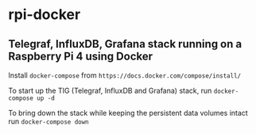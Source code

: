 # rpi-docker
Telegraf, InfluxDB, Grafana stack running on a Raspberry Pi 4 using Docker
----
Install `docker-compose` from `https://docs.docker.com/compose/install/`

To start up the TIG (Telegraf, InfluxDB and Grafana) stack, run `docker-compose up -d`

To bring down the stack while keeping the persistent data volumes intact run `docker-compose down`
